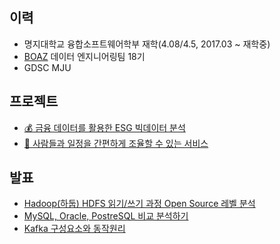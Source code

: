 ## 이력
- 명지대학교 융합소프트웨어학부 재학(4.08/4.5, 2017.03 ~ 재학중)
- [BOAZ](https://www.bigdataboaz.com/) 데이터 엔지니어링팀 18기   
- GDSC MJU 

## 프로젝트
- [💰 금융 데이터를 활용한 ESG 빅데이터 분석](https://github.com/choeunhak/ESG_hadoop_spark_analysis)
- [👫 사람들과 일정을 간편하게 조율할 수 있는 서비스](https://github.com/Modu-Moija/momo-server)

## 발표
- [Hadoop(하둡) HDFS 읽기/쓰기 과정 Open Source 레벨 분석](https://durumiss.tistory.com/31)
- [MySQL, Oracle, PostreSQL 비교 분석하기](https://durumiss.tistory.com/30)
- [Kafka 구성요소와 동작원리](https://durumiss.tistory.com/32)
